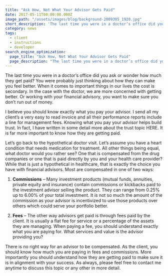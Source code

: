 ```yaml
---
title: "Ask How, Not What Your Advisor Gets Paid"
date: 2017-05-11T00:00:00.000Z
image_path: "/assets/images/blog/background-2009305_1920.jpg"
short_description: 'The last time you were in a doctor’s office did you ask or wonder how much they get paid?  You were probably just thinking about how they can make you feel better.  When it comes to important things in our lives the cost is secondary...'
category: news
tags:
  - client
  - instructions
  - developer
search_engine_optimization:
  page_title: "Ask How, Not What Your Advisor Gets Paid"
  page_description: "The last time you were in a doctor’s office did you ask or wonder how much they get paid?  You were probably just thinking about how they can make you feel better.  When it comes to important things in our lives the cost is secondary..."
---
```

The last time you were in a doctor’s office did you ask or wonder how much they get paid?  You were probably just thinking about how they can make you feel better.  When it comes to important things in our lives the cost is secondary.  In the case with the doctor, we are more concerned with getting better. Or working with your financial advisory, you want to make sure you don’t run out of money. 

I believe you should know exactly what you pay your advisor.  I send all my client’s a very easy to read invoice and all their performance reports include a line for management fees.  Knowing what you pay your advisor helps build trust.  In fact, I have written in some detail more about the trust topic HERE.  It is far more important to know how they are getting paid.  

Let’s go back to the hypothetical doctor visit.  Let’s assume you have a heart condition that needs medication for treatment.   All other things being equal, what doctor would you rather see?  One that is compensated from the drug companies or one that is paid directly by you and your health care provider?  While that is just a hypothetical in healthcare, that is exactly the choice you have with financial advisors.  Most are compensated in one of two ways: 

  1. **Commissions** – Many investment products (mutual funds, annuities, private equity and insurance) contain commissions or kickbacks paid to the investment advisor selling the product.  They can range from 0.25% up to 6.00% of your total investment.  It is not so much the amount of the commission as your advisor is incentivized to use those products over others which could serve your portfolio better.  

  2. **Fees** – The other way advisors get paid is through fees paid by the client.  It is usually a flat fee for service or a percentage of the assets they are managing.  When paying a fee, you should understand exactly what you are paying for.  What services and value is the advisor providing you?

There is no right way for an advisor to be compensated.  As the client, you should know how much you are paying in fees and commissions.  More importantly you should understand how they are getting paid to make sure it is in alignment with your success.  As always, please feel free to contact me anytime to discuss this topic or any other in more detail.
